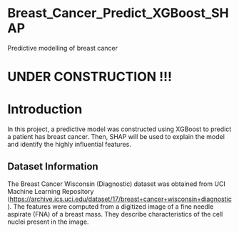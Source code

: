 # Breast_Cancer_Predict_XGBoost_SHAP
Predictive modelling of breast cancer

# UNDER CONSTRUCTION !!!

# Introduction
In this project, a predictive model was constructed using XGBoost to predict a patient has breast cancer. Then, SHAP will be used to explain the model and identify the highly influential features.

## Dataset Information
The Breast Cancer Wisconsin (Diagnostic) dataset was obtained from UCI Machine Learning Repository (https://archive.ics.uci.edu/dataset/17/breast+cancer+wisconsin+diagnostic). The features were computed from a digitized image of a fine needle aspirate (FNA) of a breast mass. They describe characteristics of the cell nuclei present in the image.
